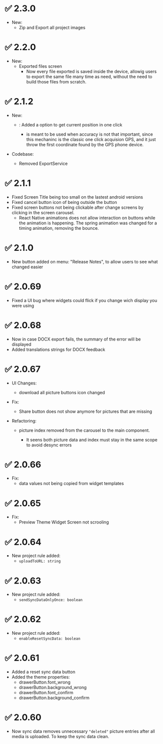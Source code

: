 # ✅ 2.3.0

- New:
  - Zip and Export all project images


# ✅ 2.2.0

- New:
  - Exported files screen
    - Now every file exported is saved inside the device, allowig users to export the same file many time as need, without the need to build those files from scratch.


# ✅ 2.1.2

- New:
  - <GPSInput />: Added a option to get current position in one click
    - is meant to be used when accuracy is not that important, since this mechaninc is the classic one click acquision GPS, and it just throw the first coordinate found by the GPS phone device.

- Codebase:
  - Removed ExportService


# ✅ 2.1.1

- Fixed Screen Title being too small on the lastest android versions
- Fixed cancel button icon of <DeleteSwipeButton /> being outside the button
- Fixed screen buttons not being clickable after change screens by clicking in the screen carousel.
  - React Native animations does not allow interaction on buttons while the animation is happening. The spring animation was changed for a timing animation, removing the bounce.


# ✅ 2.1.0

- New button added on <HomeScope /> menu: "Release Notes", to allow users to see what changed easier


# ✅ 2.0.69

- Fixed a UI bug where widgets could flick if you change wich display you were using


# ✅ 2.0.68

- Now in case DOCX export fails, the summary of the error will be displayed
- Added translations strings for DOCX feedback


# ✅ 2.0.67

- UI Changes:
  - <PictureInput /> download all picture buttons icon changed

- Fix:
  - Share button does not show anymore for pictures that are missing

- Refactoring:
  - <PictureInput /> picture index removed from the carousel to the main component.
    - It seens both picture data and index must stay in the same scope to avoid desync errors


# ✅ 2.0.66

- Fix:
  - <SelectionInput /> data values not being copied from widget templates 


# ✅ 2.0.65

- Fix:
  - Preview Theme Widget Screen not scrooling


# ✅ 2.0.64

- New project rule added:
  - `uploadToURL: string`


# ✅ 2.0.63

- New project rule added:
  - `sendSyncDataOnlyOnce: boolean`


# ✅ 2.0.62

- New project rule added:
  - `enableResetSyncData: boolean`


# ✅ 2.0.61

- Added a reset sync data button
- Added the theme properties:
  - drawerButton.font_wrong
  - drawerButton.background_wrong
  - drawerButton.font_confirm
  - drawerButton.background_confirm


# ✅ 2.0.60

- Now sync data removes unnecessary `"deleted"` picture entries after all media is uploaded. To keep the sync data clean.